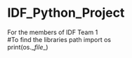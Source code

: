 # IDF_Python_Project
For the members of IDF Team 1  
#To find the libraries path
import os  
print(os.\__file__)  
